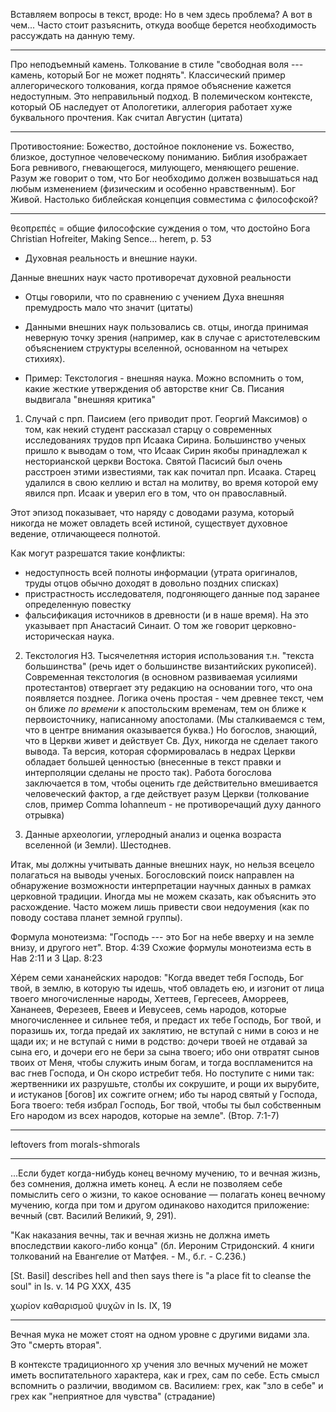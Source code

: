 Вставляем вопросы в текст, вроде: Но в чем здесь проблема? А вот в чем...
Часто стоит разъяснить, откуда вообще берется необходимость рассуждать на данную тему.

-----------------

Про неподъемный камень. Толкование в стиле "свободная воля --- камень, который Бог не может поднять". Классический пример аллегорического толкования, когда прямое объяснение кажется недоступным. Это неправильный подход. В полемическом контексте, который ОБ наследует от Апологетики, аллегория работает хуже буквального прочтения. Как считал Августин (цитата)

----------------

Противостояние: Божество, достойное поклонение vs. Божество, близкое, доступное человеческому пониманию. Библия изображает Бога ревнивого, гневающегося, милующего, меняющего решение. Разум же говорит о том, что Бог необходимо должен возвышаться над любым изменением (физическим и особенно нравственным). Бог Живой. Настолько библейская концепция совместима с философской?

----------------

θεοπρεπές = общие философские суждения о том, что достойно Бога 
Christian Hofreiter, Making Sence... herem, p. 53


* Духовная реальность и внешние науки.

Данные внешних наук часто противоречат духовной реальности

* Отцы говорили, что по сравнению с учением Духа внешняя премудрость мало что значит (цитаты)

* Данными внешних наук пользовались св. отцы, иногда принимая неверную точку зрения (например, как в случае с аристотелевским объяснением структуры вселенной, основанном на четырех стихиях).

* Пример: Текстология - внешняя наука. Можно вспомнить о том, какие жесткие утверждения об авторстве книг Св. Писания выдвигала "внешняя критика"

1. Случай с прп. Паисием (его приводит прот. Георгий Максимов) о том, как некий студент рассказал старцу о современных исследованиях трудов прп Исаака Сирина. Большинство ученых пришло к выводам о том, что Исаак Сирин якобы принадлежал к несторианской церкви Востока. Святой Пасисий был очень расстроен этими известиями, так как почитал прп. Исаака. Старец удалился в свою келлию и встал на молитву, во время которой ему явился прп. Исаак и уверил его в том, что он православный.

Этот эпизод показывает, что наряду с доводами разума, который никогда не может овладеть всей истиной, существует духовное ведение, отличающееся полнотой.

Как могут разрешатся такие конфликты:

* недоступность всей полноты информации (утрата оригиналов, труды отцов обычно доходят в довольно поздних списках)
* пристрастность исследователя, подгоняющего данные под заранее определенную повестку
* фальсификация источников в древности (и в наше время). На это указывает прп Анастасий Синаит. О том же говорит церковно-историческая наука.

2. Текстология НЗ. Тысячелетняя история использования т.н. "текста большинства" (речь идет о большинстве византийских рукописей). Современная текстология (в основном развиваемая усилиями протестантов) отвергает эту редакцию на основании того, что она появляется позднее. Логика очень простая - чем древнее текст, чем он ближе *по времени* к апостольским временам, тем он ближе к первоисточнику, написанному апостолами. (Мы сталкиваемся с тем, что в центре внимания оказывается буква.) Но богослов, знающий, что в Церкви живет и действует Св. Дух, никогда не сделает такого вывода. Та версия, которая сформировалась в недрах Церкви обладает большей ценностью (внесенные в текст правки и интерполяции сделаны не просто так). Работа богослова заключается в том, чтобы оценить где действительно вмешивается человеческий фактор, а где действует разум Церкви (толкование слов, пример Comma Iohanneum - не противоречащий духу данного отрывка)

3. Данные археологии, углеродный анализ и оценка возраста вселенной (и Земли). Шестоднев. 

Итак, мы должны учитывать данные внешних наук, но нельзя всецело полагаться на выводы ученых. Богословский поиск направлен на обнаружение возможности интерпретации научных данных в рамках церковной традиции. Иногда мы не можем сказать, как объяснить это расхождение. Часто можем лишь привести свои недоумения (как по поводу состава планет земной группы).


Формула монотеизма:
"Господь --- это Бог на небе вверху и на земле внизу, и другого нет". Втор. 4:39
Схожие формулы монотеизма есть в Нав 2:11 и 3 Цар. 8:23

Хéрем семи хананейских народов:
"Когда введет тебя Господь, Бог твой, в землю, в которую ты идешь, чтоб овладеть ею, и изгонит от лица твоего многочисленные народы, Хеттеев, Гергесеев, Аморреев, Хананеев, Ферезеев, Евеев и Иевусеев, семь народов, которые многочисленнее и сильнее тебя, и предаст их тебе Господь, Бог твой, и поразишь их, тогда предай их заклятию, не вступай с ними в союз и не щади их; и не вступай с ними в родство: дочери твоей не отдавай за сына его, и дочери его не бери за сына твоего; ибо они отвратят сынов твоих от Меня, чтобы служить иным богам, и тогда воспламенится на вас гнев Господа, и Он скоро истребит тебя. Но поступите с ними так: жертвенники их разрушьте, столбы их сокрушите, и рощи их вырубите, и истуканов [богов] их сожгите огнем; ибо ты народ святый у Господа, Бога твоего: тебя избрал Господь, Бог твой, чтобы ты был собственным Его народом из всех народов, которые на земле". (Втор. 7:1-7)


------------------

leftovers from morals-shmorals

<!--Возможно такая оценка заставит кого-то отказаться от слишком ригористичного взгляда и предположить, что, к примеру, спасутся все, кто желает быть с Богом [^ms0002].-->

<!--Итак, проблема вечных мучений, по-видимому, не имеет логического решения в контексте ортодоксального богословия.-->

<!--Другой вариант: в реальности Бог не соответствует идеалистическим представлениям, созданным христианскими богословами на стыке Евангелия и платоновской философии. В этом случае, мы должны следовать в русле ветхозаветных представлений и признать, что образ своевольного и мстительного деспота и есть подлинный образ Бога. Тем самым мы отбросим все прежние попытки синтеза и разрушим здание православного богословия, включая наивные рассуждения о "Боге любви".-->

<!--Конечно "глина" не может указывать "горшечнику", но тогда нужно забыть о Евангельском Боге любви и остановиться на теизме мусульман и иудеев.-->


<!--
Если в древности этих способов "смягчения" хватало для примирения противоречия в общественном сознании, то в современном мире восприятие христианства тесно связано с остро поставленным вопросом о вечности мучений. Вероятно, под давлением гуманистических идей, многие христианские мыслители склоняются к той, или иной форме оптимистического богословия.


В контексте Жертвы: 
"Ибо так возлюбил Бог мир, что отдал Сына Своего Единородного, дабы *всякий верующий в Него*, не погиб, но имел жизнь вечную" (Ин 3:16). 

Означает ли это, что любовь Божия ограничивается лишь теми, кто верует в Него?
"неверующий уже осужден, потому что не уверовал во имя Единородного Сына Божия" (3:16)

"всякий, делающий злое, ненавидит свет и не идет к свету, чтобы не обличились дела его, потому что они злы", (3:20). Эти слова, понятые в контексте вечного мучения объясняют ситуацию.

Создается впечатление, что любовь Божия актуальна при наличии ответной любви.

Итак, необходимо подчеркнуть: признав невозможность уничтожения душ грешников, мы встаем перед дилеммой: принять оптимистический взгляд на вечную судьбу грешников (что дает преимущество в апологии, но расходится с ортодоксальной христианской традицией), либо признать существование вечной муки и, одновременно, --- нашу неспособность объяснить как она совместима с любовью Бога к Своему творению.

(I) Смягчение понимания муки. Пребывание в муке зависит от воли человека, а не от Бога.
    1. Ад --- опаляющее действие божественной любви.
    2. Ад как духовная слепота, отсутствие возможности наслаждения божественным светом
    3. Ад как мучение совести.
    4. Ад как темница (а не пыточная). Возможность избавления по молитвам Церкви.
    5. "Серый ад" у Льюиса ("Расторжении брака").
    6. Градация наказаний.
(II) Отыскание подходящей "формулы любви" (непротиворечащей вечной муке)
    1. Божественная любовь совмещается со справедливостью.
    2. Божественная любовь --- свойство природы, а не Личности (см. I.1)


Вариант (I) осложняется тем, что именно Бог создал человека и дал ему свободную волю. Из этого неизбежно следует разделение Им ответственности за муку. Даже если мы примем невозможность создания вселенной, в которой есть свободная воля и нет зла, остается вопрос о моральной оправданности сотворения вселенной, в которой будут вечно страдать грешники. По сути это вопрос о том, всякое ли бытие лучше, чем небытие (почему Бог не уничтожает грешников, а допускает существование вечной муки?). Если такое трагическое бытие лучше, чем небытие, тогда можно предположить, что (I) возможно.

В этом случае любовь Божия как опаляющий огонь --- один из сильных кандидатов
-->
<!--
Можно сформулировать это в форме утверждения:

> Божественная любовь должна спасти всех грешников от вечной муки, а если это невозможно, то хотя бы уничтожить отверженных, чтобы прекратить их бессмысленные мучения. Согласно традиционному христианству Бог не делает ни того, ни другого. Как это совместимо с учением о Боге любви?

Мы сразу оставим в стороне ответ, подразумевающий, что Бог *не может* уничтожить души грешников. Это означало бы, что Бог не всесилен, к тому же сотворение неразрушимых душ, оказавшихся в вечной муке --- неразумно. Это ошибка с необратимыми последствиями, а Бог не ошибается.

Следующий возможный ответ: "Бог не хочет уничтожить души грешников".

Возможны следующие объяснения, совместимые с традиционным теизмом: либо пребывание в муке лучше небытия, либо мучение грешников имеет некий нравственный, или онтологический смысл.

Первое объяснение не снимает проблему. Допустим, что грешники, осознавая весь кошмар уничтожения личности (а не просто физической смерти) сами, добровольно предпочитают вечное мучение небытию (хотя их мнение может никто и не спрашивать). Такой ответ, конечно, ослабляет остроту противоречия, но это объяснение по-прежнему не совместимо с божественной любовью (хотя бы потому, что мучения по-прежнему вечны, а зло как направление воли --- неустранимо). В этом случае любовь Бога к человеку внутренне противоречива, так как совместима с вечным страданием людей.

Второй ответ, кажется, более перспективен. Однако смысл в мучении грешников можно увидеть только если допустить некое положительное изменение в их состоянии. Например, постепенное ослабление страданий. Если продолжить эту мысль, то приходим либо к "угасанию", постепенному исчезновению согрешивших душ в вечности ("астральные трупы"), либо некое подобие восстановления, апокатастасиса. Обе версии несовместимы с традиционным христианством.
-->

<!--Существует несколько путей консервативного разрешения противоречия между Божественной любовью и существованием вечной муки. Например, вопрос может сниматься ссылкой на Священное Писание. В нем говорится и о том, что Бог есть любовь, и о том, что есть вечная мука. Библия истинна. Следовательно противоречия нет (мы просто не знаем, как оно разрешается). Однако это заключение зависит от отношения к авторитету Библии. Поскольку для атеиста Библия не авторитетна, этот аргумент в контексте Апологетики не работает. -->

<!--
## Евангельский гуманизм отличается от либерального гуманизма.

Чем? Тем, что не полностью занят человеком и его страданиями. Существует Бог, Который принимает участие в этих страданиях, освящает их, делает осмысленными, приводит страдающего человека к примирению с Собой

### Основное противоречие между идеальным Божеством эллинизма и Богом Библии. 

Проявляется в том, что Всеблагой Бог не может быть причиной вечной муки, ужасающего зла.
Разрешение конфликта предложено Оригеном и в более приемлемой форме --- Григорием Нисским.
То что конфликт не был преодолен, возможно, и является причиной тех преступлений, которые совершили христиане (Иерусалимская резня, сожжение еритиков, в т.ч. жидовствующих, уничтожение индейцев в Америке, порабощение африканцев). Если ты сам прощен, ты легко прощаешь других. Острый страх наказания приводит к агрессии, обращенной вовне. Агрессивность христианства связана с незавершенностью понимания Бога любви.

С другой стороны гуманизм (но не христианский оригенизм) вроде бы означает приемлемость зла, оправдание греха.  Бог Любви не есть Бог греха. Бог ненавидит грех (в том смысле, что Он полностью отвергает грех). В Боге сочетается отвержение греха и любовь к грешнику.

Бог уважает свободную волю человека, позволяя ему избирать зло, но не до конца: когда человек избирает небытие, Бог почему-то не позволяет осуществиться этой воле (скажем, самоубийца проявляет свободную волю, хочет "выключить сознание"), Он не уничтожает душу. Значит возможны следующие ответы: 


* *Бог не может уничтожить душу.* В этом случае мы неправильно понимаем всемогущество Бога: оно на самом деле ограничено. Однако классический теизм предполагает необходимое бытие только Бога. Для суверенного Бога возможно все, даже разрушение душ.
* *Бог не хочет уничтожить душу*. Например, по любви к творению. 
    * для грешника не все потеряно (его участь или состояние может быть изменена после смерти). Это, в конечном счете, оригенизм. 
    * мы неправильно понимаем благость Бога. 
        * благость соединяется с правосудием... то есть, благость Бога не абсолютна и допускает вечное мучение грешника. Как это совместимо с утверждением "Бог есть любовь"? *Отвержение греха, при том что некоторые остаются связанными с грехом в вечности, приводит к отвержению грешника*. Нарушается наша стройная концепция.
        * любовь к творению сильнее сочувствия к страданию души. Любовь противоречива, разделяется в себе. Мы вводим противоречие в Божество. 
        * Любовь это свойство природы, а не Личности. Опаляющий огонь любви. Здесь чувствуется попытка исключить личное решение Бога. Но это частичный пантеизм (преобладание Природы над Личностью). Личность Бога не властна над Его Природой? 
* Душа на самом деле не хочет уничтожения.
    * любое бытие (даже связанное с вечным страданием) лучше небытия. Возможно, понимание этого факта приходит только когда человек расстается с телом, бытие ощущается острее.
    * пребывание во аде не является мучительным.
        * Евангелие использует в описании ада метафоры (рыбы, не попавшие в сосуды, плевелы, плачь и скрежет зубов во внешней тьме, геенна (свалка-крематорий, червь и огонь) и т.д.) Пожалуй одно из немногих мест, где с трудом можно увидеть аналогию --- "идут сии в муку вечную". Но и тут Ориген увидел скрытую ссылку на конечность эонической муки.
        * Призрачный Ад у Льюиса. Это квази-реальность, исчезающе незначительная в свете супер-реальности Рая. Души в таком Аде не подвергаются муке. Их разлучение с Богом добровольно. 
        
            Надо сказать, что все же Евангельские образы довольно четко говорят о реальности мучений, в т.ч. телесных.
        
            Может ли воля разумного творения, соединившегося с грехом, бесконечно выдерживать божественный огонь? 
        
*Итак,* последовательная, непротиворечивая Любовь свободной Личности, должна прекратить страдания души: либо уничтожить ее (не является вполне благим решением, а только компромиссом), либо исцелить, восстановить. Ни то, ни другое не является ортодоксальным решением.
-->

------------

...Если будет когда-нибудь конец вечному мучению, то и вечная жизнь, без сомнения, должна иметь конец. А если не позволяем себе помыслить сего о жизни, то какое основание — полагать конец вечному мучению, когда при том и другом одинаково находится приложение: вечный (свт. Василий Великий, 9, 291).

"Как наказания вечны, так и вечная жизнь не должна иметь впоследствии какого-либо конца" (бл. Иероним Стридонский. 4 книги толкований на Евангелие от Матфея. - М., б.г. - С.236.)

[St. Basil] describes hell and then says there is "a place fit to cleanse the soul" in Is. v. 14 PG XXX, 435

χωρίον καθαρισμοῦ ψυχῶν in Is. IX, 19

-------------

Вечная мука не может стоят на одном уровне с другими видами зла. Это "смерть вторая".

В контексте традиционного хр учения зло вечных мучений не может иметь воспитательного характера, как и грех, сам по себе. Есть смысл вспомнить о различии, вводимом св. Василием: грех, как "зло в себе" и грех как "неприятное для чувства" (страдание)


